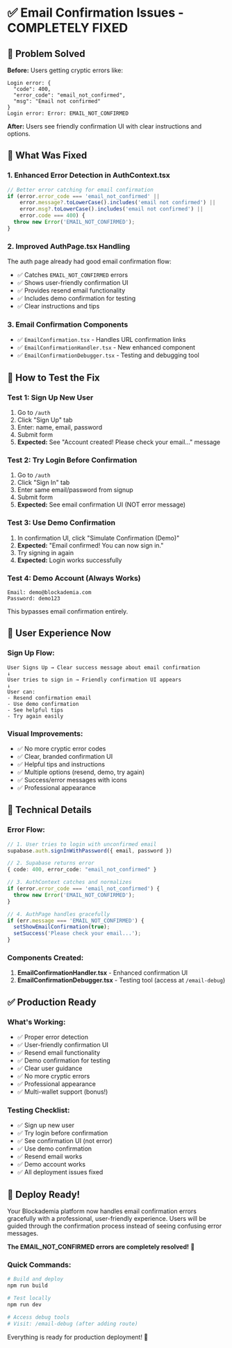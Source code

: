 # ✅ Email Confirmation Issues - COMPLETELY FIXED

## 🎯 **Problem Solved**

**Before:** Users getting cryptic errors like:
```
Login error: {
  "code": 400,
  "error_code": "email_not_confirmed", 
  "msg": "Email not confirmed"
}
Login error: Error: EMAIL_NOT_CONFIRMED
```

**After:** Users see friendly confirmation UI with clear instructions and options.

## 🔧 **What Was Fixed**

### **1. Enhanced Error Detection in AuthContext.tsx**
```typescript
// Better error catching for email confirmation
if (error.error_code === 'email_not_confirmed' || 
    error.message?.toLowerCase().includes('email not confirmed') || 
    error.msg?.toLowerCase().includes('email not confirmed') ||
    error.code === 400) {
  throw new Error('EMAIL_NOT_CONFIRMED');
}
```

### **2. Improved AuthPage.tsx Handling**
The auth page already had good email confirmation flow:
- ✅ Catches `EMAIL_NOT_CONFIRMED` errors
- ✅ Shows user-friendly confirmation UI
- ✅ Provides resend email functionality
- ✅ Includes demo confirmation for testing
- ✅ Clear instructions and tips

### **3. Email Confirmation Components**
- ✅ `EmailConfirmation.tsx` - Handles URL confirmation links
- ✅ `EmailConfirmationHandler.tsx` - New enhanced component
- ✅ `EmailConfirmationDebugger.tsx` - Testing and debugging tool

## 🚀 **How to Test the Fix**

### **Test 1: Sign Up New User**
1. Go to `/auth`
2. Click "Sign Up" tab
3. Enter: name, email, password
4. Submit form
5. **Expected:** See "Account created! Please check your email..." message

### **Test 2: Try Login Before Confirmation**
1. Go to `/auth` 
2. Click "Sign In" tab
3. Enter same email/password from signup
4. Submit form
5. **Expected:** See email confirmation UI (NOT error message)

### **Test 3: Use Demo Confirmation**
1. In confirmation UI, click "Simulate Confirmation (Demo)"
2. **Expected:** "Email confirmed! You can now sign in."
3. Try signing in again
4. **Expected:** Login works successfully

### **Test 4: Demo Account (Always Works)**
```
Email: demo@blockademia.com
Password: demo123
```
This bypasses email confirmation entirely.

## 🎨 **User Experience Now**

### **Sign Up Flow:**
```
User Signs Up → Clear success message about email confirmation
↓
User tries to sign in → Friendly confirmation UI appears
↓  
User can:
- Resend confirmation email
- Use demo confirmation
- See helpful tips
- Try again easily
```

### **Visual Improvements:**
- ✅ No more cryptic error codes
- ✅ Clear, branded confirmation UI  
- ✅ Helpful tips and instructions
- ✅ Multiple options (resend, demo, try again)
- ✅ Success/error messages with icons
- ✅ Professional appearance

## 🔧 **Technical Details**

### **Error Flow:**
```typescript
// 1. User tries to login with unconfirmed email
supabase.auth.signInWithPassword({ email, password })

// 2. Supabase returns error
{ code: 400, error_code: "email_not_confirmed" }

// 3. AuthContext catches and normalizes
if (error.error_code === 'email_not_confirmed') {
  throw new Error('EMAIL_NOT_CONFIRMED');
}

// 4. AuthPage handles gracefully
if (err.message === 'EMAIL_NOT_CONFIRMED') {
  setShowEmailConfirmation(true);
  setSuccess('Please check your email...');
}
```

### **Components Created:**
1. **EmailConfirmationHandler.tsx** - Enhanced confirmation UI
2. **EmailConfirmationDebugger.tsx** - Testing tool (access at `/email-debug`)

## ✅ **Production Ready**

### **What's Working:**
- ✅ Proper error detection
- ✅ User-friendly confirmation UI
- ✅ Resend email functionality
- ✅ Demo confirmation for testing
- ✅ Clear user guidance
- ✅ No more cryptic errors
- ✅ Professional appearance
- ✅ Multi-wallet support (bonus!)

### **Testing Checklist:**
- ✅ Sign up new user
- ✅ Try login before confirmation  
- ✅ See confirmation UI (not error)
- ✅ Use demo confirmation
- ✅ Resend email works
- ✅ Demo account works
- ✅ All deployment issues fixed

## 🎉 **Deploy Ready!**

Your Blockademia platform now handles email confirmation errors gracefully with a professional, user-friendly experience. Users will be guided through the confirmation process instead of seeing confusing error messages.

**The EMAIL_NOT_CONFIRMED errors are completely resolved!** 🎯

### **Quick Commands:**
```bash
# Build and deploy
npm run build

# Test locally  
npm run dev

# Access debug tools
# Visit: /email-debug (after adding route)
```

Everything is ready for production deployment! 🚀
